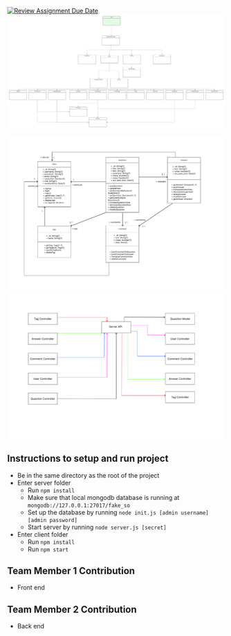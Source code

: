[![Review Assignment Due Date](https://classroom.github.com/assets/deadline-readme-button-24ddc0f5d75046c5622901739e7c5dd533143b0c8e959d652212380cedb1ea36.svg)](https://classroom.github.com/a/9NDadFFr)
![UML For Data Models](/images/client.png?raw=true)

![UML For Data Models](/images/CSE%20316%20UML.png?raw=true)
![UML For Server](/images/Server%20UML.png?raw=true)

## Instructions to setup and run project
- Be in the same directory as the root of the project
- Enter server folder
  - Run `npm install`
  - Make sure that local mongodb database is running at `mongodb://127.0.0.1:27017/fake_so`
  - Set up the database by running `node init.js [admin username] [admin password]`
  - Start server by running `node server.js [secret]`
- Enter client folder
  - Run `npm install`
  - Run `npm start`

## Team Member 1 Contribution
- Front end

## Team Member 2 Contribution
- Back end
